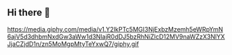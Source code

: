 ## Hi there 👋

https://media.giphy.com/media/v1.Y2lkPTc5MGI3NjExbzMzemh5eWRpYmN6ajV5d3dhbmNxdGw3aWw1d3NlajR0dDJ5bzRhNiZlcD12MV9naWZzX3NlYXJjaCZjdD1n/zn5MoMgpMtyTeYxwQ7/giphy.gif
<!--
**VBonamassa3/VBonamassa3** is a ✨ _special_ ✨ repository because its `README.md` (this file) appears on your GitHub profile.

Here are some ideas to get you started:

- 🔭 I’m currently working on ...
- 🌱 I’m currently learning ...
- 👯 I’m looking to collaborate on ...
- 🤔 I’m looking for help with ...
- 💬 Ask me about ...
- 📫 How to reach me: ...
- 😄 Pronouns: ...
- ⚡ Fun fact: ...
-->

